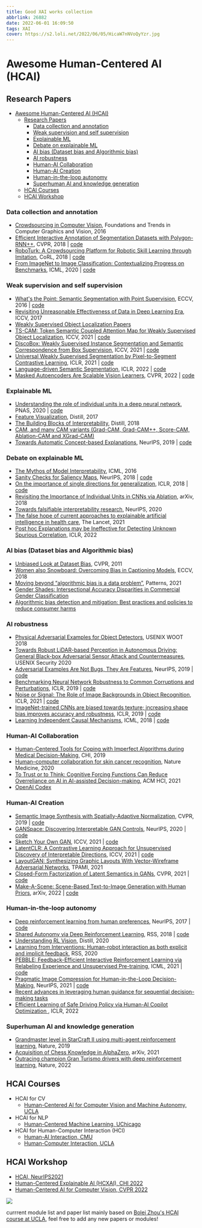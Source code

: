 ```yaml
---
title: Good XAI works collection
abbrlink: 26882
date: 2022-06-01 16:09:50
tags: XAI
cover: https://s2.loli.net/2022/06/05/HicaW7nNVoQyYzr.jpg
---
```


# Awesome Human-Centered AI (HCAI)

## Research Papers

- [Awesome Human-Centered AI (HCAI)](#awesome-human-centered-ai-hcai)
  - [Research Papers](#research-papers)
    - [Data collection and annotation](#data-collection-and-annotation)
    - [Weak supervision and self supervision](#weak-supervision-and-self-supervision)
    - [Explainable ML](#explainable-ml)
    - [Debate on explainable ML](#debate-on-explainable-ml)
    - [AI bias (Dataset bias and Algorithmic bias)](#ai-bias-dataset-bias-and-algorithmic-bias)
    - [AI robustness](#ai-robustness)
    - [Human-AI Collaboration](#human-ai-collaboration)
    - [Human-AI Creation](#human-ai-creation)
    - [Human-in-the-loop autonomy](#human-in-the-loop-autonomy)
    - [Superhuman AI and knowledge generation](#superhuman-ai-and-knowledge-generation)
  - [HCAI Courses](#hcai-courses)
  - [HCAI Workshop](#hcai-workshop)


### Data collection and annotation

- [Crowdsourcing in Computer Vision](https://arxiv.org/abs/1611.02145), Foundations and Trends in Computer Graphics and Vision, 2016
- [Efficient Interactive Annotation of Segmentation Datasets with Polygon-RNN++](https://arxiv.org/abs/1803.09693), CVPR, 2018 | [code](http://www.cs.toronto.edu/polyrnn/)
- [RoboTurk: A Crowdsourcing Platform for Robotic Skill Learning through Imitation](https://arxiv.org/abs/1811.02790), CoRL, 2018 | [code](https://roboturk.stanford.edu/)
- [From ImageNet to Image Classification: Contextualizing Progress on Benchmarks](https://arxiv.org/abs/2005.11295), ICML, 2020 | [code](https://github.com/MadryLab/ImageNetMultiLabel)

### Weak supervision and self supervision

- [What's the Point: Semantic Segmentation with Point Supervision](https://arxiv.org/abs/1506.02106), ECCV, 2016 | [code](https://github.com/abearman/whats-the-point1)
- [Revisiting Unreasonable Effectiveness of Data in Deep Learning Era](https://arxiv.org/abs/1707.02968), ICCV, 2017 
- [Weakly Supervised Object Localization Papers](https://github.com/xiaomengyc/Weakly-Supervised-Object-Localization)
- [TS-CAM: Token Semantic Coupled Attention Map for Weakly Supervised Object Localization](https://arxiv.org/abs/2103.14862), ICCV, 2021 | [code](https://github.com/vasgaowei/TS-CAM)
- [DiscoBox: Weakly Supervised Instance Segmentation and Semantic Correspondence from Box Supervision](https://arxiv.org/abs/2105.06464), ICCV, 2021 | [code](https://github.com/NVlabs/DiscoBox)
- [Universal Weakly Supervised Segmentation by Pixel-to-Segment Contrastive Learning](https://arxiv.org/abs/2105.00957), ICLR, 2021 | [code](https://github.com/twke18/SPML)
- [Language-driven Semantic Segmentation](https://arxiv.org/abs/2201.03546), ICLR, 2022 | [code](https://github.com/isl-org/lang-seg)
- [Masked Autoencoders Are Scalable Vision Learners](https://arxiv.org/abs/2111.06377), CVPR, 2022 | [code](https://github.com/facebookresearch/mae)

### Explainable ML

- [Understanding the role of individual units in a deep neural network](https://www.pnas.org/doi/10.1073/pnas.1907375117), PNAS, 2020 | [code](https://github.com/davidbau/dissect)
- [Feature Visualization](https://distill.pub/2017/feature-visualization/), Distill, 2017
- [The Building Blocks of Interpretability](https://distill.pub/2018/building-blocks/), Distill, 2018
- [CAM, and many CAM variants (Grad-CAM, Grad-CAM++, Score-CAM, Ablation-CAM and XGrad-CAM)](https://github.com/jacobgil/pytorch-grad-cam)
- [Towards Automatic Concept-based Explanations](https://arxiv.org/abs/1902.03129), NeurIPS, 2019 | [code](https://github.com/amiratag/ACE)

### Debate on explainable ML

- [The Mythos of Model Interpretability](https://arxiv.org/abs/1606.03490), ICML, 2016
- [Sanity Checks for Saliency Maps](https://arxiv.org/abs/1810.03292), NeurIPS, 2018 | [code](https://github.com/adebayoj/sanity_checks_saliency)
- [On the importance of single directions for generalization](https://arxiv.org/abs/1803.06959), ICLR, 2018 | [code](https://github.com/toshalpatel/Single-Directions)
- [Revisiting the Importance of Individual Units in CNNs via Ablation](https://arxiv.org/abs/1806.02891), arXiv, 2018
- [Towards falsifiable interpretability research](https://arxiv.org/abs/2010.12016), NeurIPS, 2020 
- [The false hope of current approaches to explainable artificial intelligence in health care](https://www.thelancet.com/journals/landig/article/PIIS2589-7500(21)00208-9/fulltext), The Lancet, 2021
- [Post hoc Explanations may be Ineffective for Detecting Unknown Spurious Correlation](https://openreview.net/forum?id=xNOVfCCvDpM), ICLR, 2022

### AI bias (Dataset bias and Algorithmic bias)

- [Unbiased Look at Dataset Bias](https://people.csail.mit.edu/torralba/publications/datasets_cvpr11.pdf), CVPR, 2011
- [Women also Snowboard: Overcoming Bias in Captioning Models](https://arxiv.org/abs/1803.09797), ECCV, 2018
- [Moving beyond “algorithmic bias is a data problem”](https://www.ncbi.nlm.nih.gov/pmc/articles/PMC8085589/), Patterns, 2021
- [Gender Shades: Intersectional Accuracy Disparities in Commercial Gender Classification](https://proceedings.mlr.press/v81/buolamwini18a/buolamwini18a.pdf)
- [Algorithmic bias detection and mitigation: Best practices and policies to reduce consumer harms](https://www.brookings.edu/research/algorithmic-bias-detection-and-mitigation-best-practices-and-policies-to-reduce-consumer-harms/)

### AI robustness

- [Physical Adversarial Examples for Object Detectors](https://arxiv.org/abs/1807.07769), USENIX WOOT 2018
- [Towards Robust LiDAR-based Perception in Autonomous Driving: General Black-box Adversarial Sensor Attack and Countermeasures](https://arxiv.org/abs/2006.16974), USENIX Security 2020
- [Adversarial Examples Are Not Bugs, They Are Features](https://arxiv.org/abs/1905.02175), NeurIPS, 2019 | [code](https://github.com/MadryLab/robustness)
- [Benchmarking Neural Network Robustness to Common Corruptions and Perturbations](https://arxiv.org/abs/1903.12261), ICLR, 2019 | [code](https://github.com/hendrycks/robustness)
- [Noise or Signal: The Role of Image Backgrounds in Object Recognition](https://arxiv.org/abs/2006.09994), ICLR, 2021 | [code](https://github.com/MadryLab/backgrounds_challenge)
- [ImageNet-trained CNNs are biased towards texture; increasing shape bias improves accuracy and robustness](https://arxiv.org/abs/1811.12231), ICLR, 2019 | [code](https://github.com/rgeirhos/Stylized-ImageNet)
- [Learning Independent Causal Mechanisms](https://arxiv.org/abs/1712.00961), ICML, 2018 | [code](https://github.com/kevtimova/licms)

### Human-AI Collaboration

- [Human-Centered Tools for Coping with Imperfect Algorithms during Medical Decision-Making](https://arxiv.org/abs/1902.02960), CHI, 2019
- [Human–computer collaboration for skin cancer recognition](https://www.nature.com/articles/s41591-020-0942-0), Nature Medicine, 2020
- [To Trust or to Think: Cognitive Forcing Functions Can Reduce Overreliance on AI in AI-assisted Decision-making](https://arxiv.org/abs/2102.09692), ACM HCI, 2021
- [OpenAI Codex](https://openai.com/blog/openai-codex/)

### Human-AI Creation

- [Semantic Image Synthesis with Spatially-Adaptive Normalization](https://arxiv.org/abs/1903.07291), CVPR, 2019 | [code](https://github.com/NVlabs/SPADE)
- [GANSpace: Discovering Interpretable GAN Controls](https://arxiv.org/abs/2004.02546), NeurIPS, 2020 | [code](https://github.com/harskish/ganspace)
- [Sketch Your Own GAN](https://arxiv.org/abs/2108.02774), ICCV, 2021 | [code](https://github.com/PeterWang512/GANSketching)
- [LatentCLR: A Contrastive Learning Approach for Unsupervised Discovery of Interpretable Directions](https://arxiv.org/abs/2104.00820), ICCV, 2021 | [code](https://github.com/catlab-team/latentclr)
- [LayoutGAN: Synthesizing Graphic Layouts With Vector-Wireframe Adversarial Networks](https://ieeexplore.ieee.org/document/8948239), TPAMI, 2021
- [Closed-Form Factorization of Latent Semantics in GANs](https://arxiv.org/abs/2007.06600), CVPR, 2021 | [code](https://github.com/genforce/sefa)
- [Make-A-Scene: Scene-Based Text-to-Image Generation with Human Priors](https://arxiv.org/abs/2203.13131), arXiv, 2022 | [code](https://github.com/CasualGANPapers/Make-A-Scene)

### Human-in-the-loop autonomy

- [Deep reinforcement learning from human preferences](https://arxiv.org/abs/1706.03741), NeurIPS, 2017 | [code](https://github.com/HumanCompatibleAI/imitation)
- [Shared Autonomy via Deep Reinforcement Learning](https://arxiv.org/abs/1802.01744), RSS, 2018 | [code](https://github.com/rddy/deepassist)
- [Understanding RL Vision](https://distill.pub/2020/understanding-rl-vision/), Distill, 2020
- [Learning from Interventions: Human-robot interaction as both explicit and implicit feedback](http://www.roboticsproceedings.org/rss16/p055.pdf), RSS, 2020 
- [PEBBLE: Feedback-Efficient Interactive Reinforcement Learning via Relabeling Experience and Unsupervised Pre-training](https://arxiv.org/abs/2106.05091), ICML, 2021 | [code](https://sites.google.com/view/icml21pebble)
- [Pragmatic Image Compression for Human-in-the-Loop Decision-Making](https://arxiv.org/abs/2108.04219), NeurIPS, 2021 | [code](https://github.com/rddy/pico)
- [Recent advances in leveraging human guidance for sequential decision-making tasks](https://link.springer.com/article/10.1007/s10458-021-09514-w?noAccess=true)
- [Efficient Learning of Safe Driving Policy via Human-AI Copilot Optimization ](https://openreview.net/forum?id=0cgU-BZp2ky), ICLR, 2022

### Superhuman AI and knowledge generation

- [Grandmaster level in StarCraft II using multi-agent reinforcement learning](https://www.nature.com/articles/s41586-019-1724-z), Nature, 2019
- [Acquisition of Chess Knowledge in AlphaZero](https://arxiv.org/abs/2111.09259), arXiv, 2021
- [Outracing champion Gran Turismo drivers with deep reinforcement learning](https://www.nature.com/articles/s41586-021-04357-7), Nature, 2022


## HCAI Courses

- HCAI for CV
  - [Human-Centered AI for Computer Vision and Machine Autonomy, UCLA](https://bruinlearn.ucla.edu/courses/129743) 
- HCAI for NLP
  - [Human-Centered Machine Learning, UChicago](https://github.com/ChicagoHAI/human-centered-machine-learning)
- HCAI for Human-Computer Interaction (HCI)
  - [Human-AI Interaction, CMU](https://haiicmu.github.io/) 
  - [Human-Computer Interaction, UCLA](https://uclahci.notion.site/2022-Winter-ECE-209AS-Human-Computer-Interaction-2a570caf309b49c1b5192bdb1f766d15)


## HCAI Workshop

- [HCAI, NeurIPS2021](https://sites.google.com/view/hcai-human-centered-ai-neurips/home)
- [Human-Centered Explainable AI (HCXAI), CHI 2022](https://hcxai.jimdosite.com/)
- [Human-Centered AI for Computer Vision, CVPR 2022](https://human-centeredai.github.io/)

![](https://s2.loli.net/2022/06/05/HicaW7nNVoQyYzr.jpg)



currrent module list and paper list mainly based on [Bolei Zhou's HCAI course at UCLA](https://boleizhou.github.io/teaching/), feel free to add any new papers or modules!

